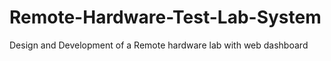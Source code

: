 # Remote-Hardware-Test-Lab-System
Design and Development of a Remote hardware lab with web dashboard
